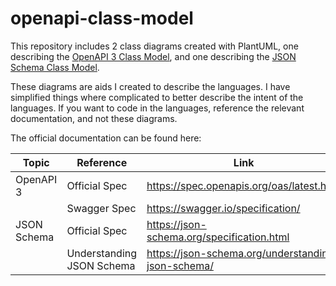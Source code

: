 # openapi-class-model

This repository includes 2 class diagrams created with PlantUML, one describing the [OpenAPI 3 Class Model](./jsonSchemaClassModel.png), and one describing the [JSON Schema Class Model](./openapiClassModel.png).

These diagrams are aids I created to describe the languages. I have simplified things where complicated to better describe the intent of the languages. If you want to code in the languages, reference the relevant documentation, and not these diagrams.

The official documentation can be found here:

| Topic | Reference | Link |
|-----|-----|-----|
| OpenAPI 3 | Official Spec | https://spec.openapis.org/oas/latest.html |
| | Swagger Spec | https://swagger.io/specification/ |
| JSON Schema | Official Spec | https://json-schema.org/specification.html |
| | Understanding JSON Schema | https://json-schema.org/understanding-json-schema/ |
